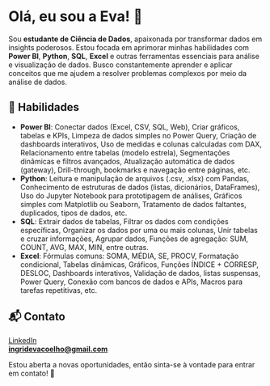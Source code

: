# Olá, eu sou a Eva! 👋

Sou **estudante de Ciência de Dados**, apaixonada por transformar dados em insights poderosos. Estou focada em aprimorar minhas habilidades com **Power BI**, **Python**, **SQL**, **Excel** e outras ferramentas essenciais para análise e visualização de dados. Busco constantemente aprender e aplicar conceitos que me ajudem a resolver problemas complexos por meio da análise de dados.

## 🚀 Habilidades
- **Power BI**: Conectar dados (Excel, CSV, SQL, Web), Criar gráficos, tabelas e KPIs, Limpeza de dados simples no Power Query, Criação de dashboards interativos, Uso de medidas e colunas calculadas com DAX, Relacionamento entre tabelas (modelo estrela), Segmentações dinâmicas e filtros avançados, Atualização automática de dados (gateway), Drill-through, bookmarks e navegação entre páginas, etc.
- **Python**: Leitura e manipulação de arquivos (.csv, .xlsx) com Pandas, Conhecimento de estruturas de dados (listas, dicionários, DataFrames), Uso do Jupyter Notebook para prototipagem de análises, Gráficos simples com Matplotlib ou Seaborn, Tratamento de dados faltantes, duplicados, tipos de dados, etc.
- **SQL**: Extrair dados de tabelas, Filtrar os dados com condições específicas, Organizar os dados por uma ou mais colunas, Unir tabelas e cruzar informações, Agrupar dados, Funções de agregação: SUM, COUNT, AVG, MAX, MIN, entre outras.
- **Excel**: Fórmulas comuns: SOMA, MÉDIA, SE, PROCV, Formatação condicional, Tabelas dinâmicas, Gráficos, Funções ÍNDICE + CORRESP, DESLOC, Dashboards interativos, Validação de dados, listas suspensas, Power Query, Conexão com bancos de dados e APIs, Macros para tarefas repetitivas, etc.


## 📬 Contato
[LinkedIn](https://linkedin.com/in/evacoelho/)  
**ingridevacoelho@gmail.com**  


Estou aberta a novas oportunidades, então sinta-se à vontade para entrar em contato! 🚀
